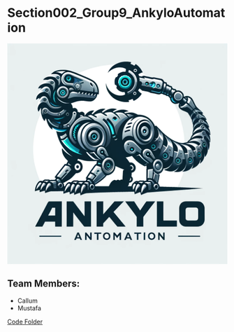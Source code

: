 # Section002_Group9_AnkyloAutomation
![Screenshot](images/logo.webp)
## Team Members:
- Callum
- Mustafa

[Code Folder](code)